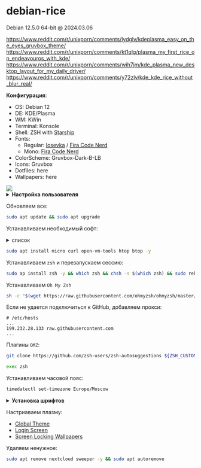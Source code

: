 # debian-rice
Debian 12.5.0 64-bit @ 2024.03.06

https://www.reddit.com/r/unixporn/comments/lydglv/kdeplasma_easy_on_the_eyes_gruvbox_theme/
https://www.reddit.com/r/unixporn/comments/kt1qlg/plasma_my_first_rice_on_endeavouros_with_kde/
https://www.reddit.com/r/unixporn/comments/wih7jm/kde_plasma_new_desktop_layout_for_my_daily_driver/
https://www.reddit.com/r/unixporn/comments/y72zlv/kde_kde_rice_without_blur_real/

**Конфигурация**:
- OS: Debian 12
- DE: KDE/Plasma
- WM: KWin
- Terminal: Konsole
- Shell: ZSH with [Starship](https://starship.rs/)
- Fonts:
  - Regular: [Iosevka](https://typeof.net/Iosevka/) / [Fira Code Nerd](https://github.com/ryanoasis/nerd-fonts/releases/download/v3.2.0/FiraCode.zip)
  - Mono: [Fira Code Nerd](https://github.com/ryanoasis/nerd-fonts/releases/download/v3.2.0/FiraCode.zip)
- ColorScheme: Gruvbox-Dark-B-LB
- Icons: Gruvbox
- Dotfiles: here
- Wallpapers: here

<img src=https://i.imgur.com/2suuFos.png>

<details><summary><b>Настройка пользователя</b></summary>

  Переходим в root:
  ``` bash
  su
  ```
  
  Устанавливаем sudo:
  ``` bash
  sudo apt install sudo
  ```
  
  Создаем нового пользователя (если уже не создан):
  ``` bash
  sudo adduser <username>
  ```
  
  Выдаем sudo для пользователя:
  ``` bash
  sudo usermod -aG sudo <username>
  ```
  
  Меняем пользователя на созданного:
  ``` bash
  su <username>
  ```
</details>

Обновляем все:
``` bash
sudo apt update && sudo apt upgrade
```

Устанавливаем необходимый софт:
<details><summary>список</summary>
  
- `micro`
- `curl`
- `htop`
- `btop`
</details>

``` bash
sudo apt install micro curl open-vm-tools htop btop -y
```


Устанавливаем `zsh` и перезапускаем сессию:
``` bash
sudo ap install zsh -y && which zsh && chsh -s $(which zsh) && sudo reboot now
```

Устанавливаем `Oh My Zsh`
``` zsh
sh -c "$(wget https://raw.githubusercontent.com/ohmyzsh/ohmyzsh/master/tools/install.sh -O -)"
```

Если не удается подключиться к GitHub, добавляем прокси:
```
# /etc/hosts
...
199.232.28.133 raw.githubusercontent.com
...
```

Плагины `OMZ`:
``` zsh
git clone https://github.com/zsh-users/zsh-autosuggestions ${ZSH_CUSTOM:-~/.oh-my-zsh/custom}/plugins/zsh-autosuggestions && git clone https://github.com/zsh-users/zsh-syntax-highlighting.git ${ZSH_CUSTOM:-~/.oh-my-zsh/custom}/plugins/zsh-syntax-highlighting && curl -sS https://starship.rs/install.sh | sudo sh
```

``` zsh
exec zsh
```

Устанавливаем часовой пояс:
``` zsh
timedatectl set-timezone Europe/Moscow
```

<details><summary><b>Установка шрифтов</b></summary>
  
``` zsh
sudo mv *.ttf /usr/share/fonts/truetype
```
</details>

Настриаваем плазму:
- [Global Theme](https://store.kde.org/p/1327723)
- [Login Screen](https://store.kde.org/p/1312658)
- [Screen Locking Wallpapers](https://store.kde.org/p/1069729)


Удаляем ненужное:
``` zsh
sudo apt remove nextcloud sweeper -y && sudo apt autoremove
```
